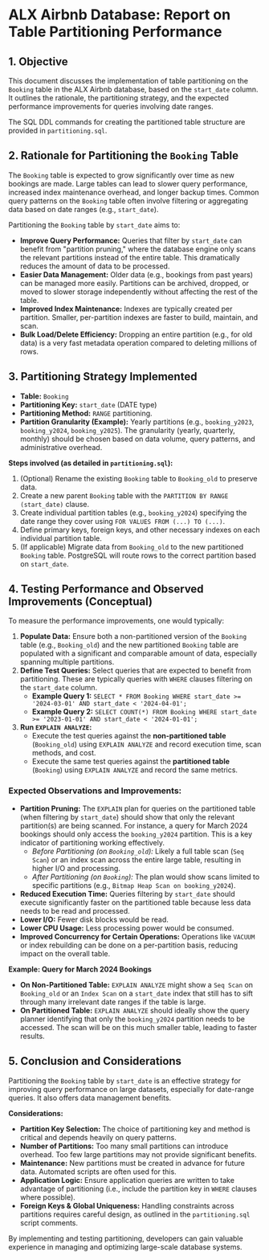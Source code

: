 # ALX Airbnb Database: Report on Table Partitioning Performance

## 1. Objective

This document discusses the implementation of table partitioning on the `Booking` table in the ALX Airbnb database, based on the `start_date` column. It outlines the rationale, the partitioning strategy, and the expected performance improvements for queries involving date ranges.

The SQL DDL commands for creating the partitioned table structure are provided in `partitioning.sql`.

## 2. Rationale for Partitioning the `Booking` Table

The `Booking` table is expected to grow significantly over time as new bookings are made. Large tables can lead to slower query performance, increased index maintenance overhead, and longer backup times. Common query patterns on the `Booking` table often involve filtering or aggregating data based on date ranges (e.g., `start_date`).

Partitioning the `Booking` table by `start_date` aims to:

*   **Improve Query Performance:** Queries that filter by `start_date` can benefit from "partition pruning," where the database engine only scans the relevant partitions instead of the entire table. This dramatically reduces the amount of data to be processed.
*   **Easier Data Management:** Older data (e.g., bookings from past years) can be managed more easily. Partitions can be archived, dropped, or moved to slower storage independently without affecting the rest of the table.
*   **Improved Index Maintenance:** Indexes are typically created per partition. Smaller, per-partition indexes are faster to build, maintain, and scan.
*   **Bulk Load/Delete Efficiency:** Dropping an entire partition (e.g., for old data) is a very fast metadata operation compared to deleting millions of rows.

## 3. Partitioning Strategy Implemented

*   **Table:** `Booking`
*   **Partitioning Key:** `start_date` (DATE type)
*   **Partitioning Method:** `RANGE` partitioning.
*   **Partition Granularity (Example):** Yearly partitions (e.g., `booking_y2023`, `booking_y2024`, `booking_y2025`). The granularity (yearly, quarterly, monthly) should be chosen based on data volume, query patterns, and administrative overhead.

**Steps involved (as detailed in `partitioning.sql`):**
1.  (Optional) Rename the existing `Booking` table to `Booking_old` to preserve data.
2.  Create a new parent `Booking` table with the `PARTITION BY RANGE (start_date)` clause.
3.  Create individual partition tables (e.g., `booking_y2024`) specifying the date range they cover using `FOR VALUES FROM (...) TO (...)`.
4.  Define primary keys, foreign keys, and other necessary indexes on each individual partition table.
5.  (If applicable) Migrate data from `Booking_old` to the new partitioned `Booking` table. PostgreSQL will route rows to the correct partition based on `start_date`.

## 4. Testing Performance and Observed Improvements (Conceptual)

To measure the performance improvements, one would typically:

1.  **Populate Data:** Ensure both a non-partitioned version of the `Booking` table (e.g., `Booking_old`) and the new partitioned `Booking` table are populated with a significant and comparable amount of data, especially spanning multiple partitions.
2.  **Define Test Queries:** Select queries that are expected to benefit from partitioning. These are typically queries with `WHERE` clauses filtering on the `start_date` column.
    *   **Example Query 1:** `SELECT * FROM Booking WHERE start_date >= '2024-03-01' AND start_date < '2024-04-01';`
    *   **Example Query 2:** `SELECT COUNT(*) FROM Booking WHERE start_date >= '2023-01-01' AND start_date < '2024-01-01';`
3.  **Run `EXPLAIN ANALYZE`:**
    *   Execute the test queries against the **non-partitioned table** (`Booking_old`) using `EXPLAIN ANALYZE` and record execution time, scan methods, and cost.
    *   Execute the same test queries against the **partitioned table** (`Booking`) using `EXPLAIN ANALYZE` and record the same metrics.

### Expected Observations and Improvements:

*   **Partition Pruning:** The `EXPLAIN` plan for queries on the partitioned table (when filtering by `start_date`) should show that only the relevant partition(s) are being scanned. For instance, a query for March 2024 bookings should only access the `booking_y2024` partition. This is a key indicator of partitioning working effectively.
    *   *Before Partitioning (on `Booking_old`):* Likely a full table scan (`Seq Scan`) or an index scan across the entire large table, resulting in higher I/O and processing.
    *   *After Partitioning (on `Booking`):* The plan would show scans limited to specific partitions (e.g., `Bitmap Heap Scan on booking_y2024`).
*   **Reduced Execution Time:** Queries filtering by `start_date` should execute significantly faster on the partitioned table because less data needs to be read and processed.
*   **Lower I/O:** Fewer disk blocks would be read.
*   **Lower CPU Usage:** Less processing power would be consumed.
*   **Improved Concurrency for Certain Operations:** Operations like `VACUUM` or index rebuilding can be done on a per-partition basis, reducing impact on the overall table.

**Example: Query for March 2024 Bookings**
*   **On Non-Partitioned Table:** `EXPLAIN ANALYZE` might show a `Seq Scan` on `Booking_old` or an `Index Scan` on a `start_date` index that still has to sift through many irrelevant date ranges if the table is large.
*   **On Partitioned Table:** `EXPLAIN ANALYZE` should ideally show the query planner identifying that only the `booking_y2024` partition needs to be accessed. The scan will be on this much smaller table, leading to faster results.

## 5. Conclusion and Considerations

Partitioning the `Booking` table by `start_date` is an effective strategy for improving query performance on large datasets, especially for date-range queries. It also offers data management benefits.

**Considerations:**
*   **Partition Key Selection:** The choice of partitioning key and method is critical and depends heavily on query patterns.
*   **Number of Partitions:** Too many small partitions can introduce overhead. Too few large partitions may not provide significant benefits.
*   **Maintenance:** New partitions must be created in advance for future data. Automated scripts are often used for this.
*   **Application Logic:** Ensure application queries are written to take advantage of partitioning (i.e., include the partition key in `WHERE` clauses where possible).
*   **Foreign Keys & Global Uniqueness:** Handling constraints across partitions requires careful design, as outlined in the `partitioning.sql` script comments.

By implementing and testing partitioning, developers can gain valuable experience in managing and optimizing large-scale database systems.